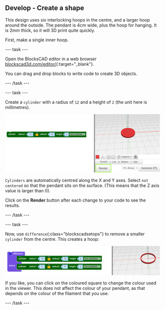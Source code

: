 ## Develop - Create a shape

This design uses six interlocking hoops in the centre, and a larger hoop around the outside. The pendant is 4cm wide, plus the hoop for hanging. It is 2mm thick, so it will 3D print quite quickly.

First, make a single inner hoop. 

--- task ---

Open the BlocksCAD editor in a web browser [blockscad3d.com/editor/](https://www.blockscad3d.com/editor/){:target="_blank"}.

You can drag and drop blocks to write code to create 3D objects. 

--- /task ---

--- task ---

Create a `cylinder` with a radius of `12` and a height of `2` (the unit here is millimetres). 

![screenshot](images/pendant-cylinder.png) 
	
`Cylinders` are automatically centred along the X and Y axes. Select `not centered` so that the pendant sits on the surface. (This means that the Z axis value is larger than 0).
	
Click on the **Render** button after each change to your code to see the results. 

--- /task ---

--- task ---

Now, use `difference`{:class="blockscadsetops"} to remove a smaller `cylinder` from the centre. This creates a hoop:

![screenshot](images/pendant-hoop.png) 
	
If you like, you can click on the coloured square to change the colour used in the viewer. This does not affect the colour of your pendant, as that depends on the colour of the filament that you use. 
	
--- /task ---
	
	
